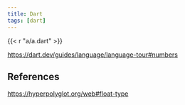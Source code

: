 ```yaml
---
title: Dart
tags: [dart]
---
```


{{< r "a/a.dart" >}}

<https://dart.dev/guides/language/language-tour#numbers>

## References

<https://hyperpolyglot.org/web#float-type>
